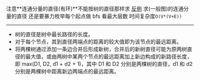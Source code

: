 注意**连通分量的直径(有环)**不能按树的直径那样求
[反例](<./%E6%B3%A8%E6%84%8F%E5%9B%BE%E7%9A%84%E7%9B%B4%E5%BE%84(%E6%9C%89%E7%8E%AF)%E4%B8%8D%E8%83%BD%E6%8C%89%E6%A0%91%E7%9A%84%E7%9B%B4%E5%BE%84%E9%82%A3%E6%A0%B7%E6%B1%82.drawio>)
求(一般图)的连通分量的直径 还是要暴力枚举每个起点做 bfs 看最大层数
时间复杂度`O(V*(V+E))`

---

- 树的直径是树中最长路径的长度。
- 对于每个节点，其到直径两端点的距离的较大值即为该节点的最远距离。
- 将两棵树通过添加一条边合并后形成新树，合并后的新树直径可能为原两树直径的最大值，或由两树中某两个节点的最远距离加上新边构成的新路径长度，即 max(D1, D2, d1 + d2 + 1)，其中 D1 和 D2 分别是两棵树的直径，d1 和 d2 分别是两棵树中距离新边两端点的最远距离。
